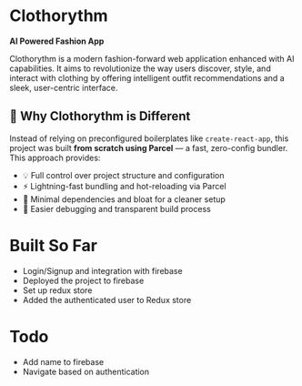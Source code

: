 # Clothorythm
**AI Powered Fashion App**

Clothorythm is a modern fashion-forward web application enhanced with AI capabilities. It aims to revolutionize the way users discover, style, and interact with clothing by offering intelligent outfit recommendations and a sleek, user-centric interface.

## 🚀 Why Clothorythm is Different

Instead of relying on preconfigured boilerplates like `create-react-app`, this project was built **from scratch using Parcel** — a fast, zero-config bundler. This approach provides:

- 💡 Full control over project structure and configuration
- ⚡ Lightning-fast bundling and hot-reloading via Parcel
- 🧱 Minimal dependencies and bloat for a cleaner setup
- 🔧 Easier debugging and transparent build process

# Built So Far

- Login/Signup and integration with firebase
- Deployed the project to firebase
- Set up redux store
- Added the authenticated user to Redux store

# Todo

- Add name to firebase
- Navigate based on authentication 